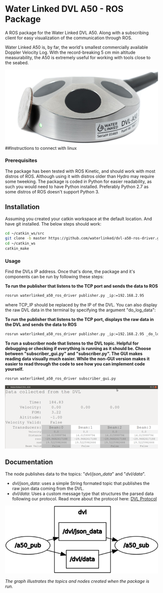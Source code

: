 # Water Linked DVL A50 - ROS Package

A ROS package for the Water Linked DVL A50. Along with a subscribing client for easy visualization of the communication through ROS.

Water Linked A50 is, by far, the world's smallest commercially available Doppler Velocity Log. With the record-breaking 5 cm min altitude measurability, the A50 is extremely useful for working with tools close to the seabed.

![Image of Water Linked A50](img/DSC04478_1600_web.jpg?raw=true "Water Linked DVL A50")
##Instructions to connect with linux




### Prerequisites
The package has been tested with ROS Kinetic, and should work with most distros of ROS. Although using it with distros older than Hydro may require some tweeking. The package is coded in Python for easier readability, as such you would need to have Python installed. Preferably Python 2.7 as some distros of ROS doesn't support Python 3.

## Installation
Assuming you created your catkin workspace at the default location. And have git installed. The below steps should work:
```bash
cd ~/catkin_ws/src
git clone -b master https://github.com/waterlinked/dvl-a50-ros-driver.git
cd ~/catkin_ws
catkin_make
```

### Usage
Find the DVLs IP address. Once that's done, the package and it's components can be run by following these steps:

**To run the publisher that listens to the TCP port and sends the data to ROS**
```bash
rosrun waterlinked_a50_ros_driver publisher.py _ip:=192.168.2.95
```

where TCP_IP should be replaced by the IP of the DVL. You can also display the raw DVL data in the terminal by specifying the argument "do_log_data":

**To run the publisher that listens to the TCP port, displays the raw data in the DVL and sends the data to ROS**
```bash
rosrun waterlinked_a50_ros_driver publisher.py _ip:=192.168.2.95 _do_log_raw_data:=true
```

**To run a subscriber node that listens to the DVL topic. Helpful for debugging or checking if everything is running as it should be. Choose between "subscriber_gui.py" and "subscriber.py". The GUI makes reading data visually much easier. While the non-GUI version makes it easier to read through the code to see how you can implement code yourself.**
```bash
rosrun waterlinked_a50_ros_driver subscriber_gui.py
```
![GUI Subscriber](img/a50_gui.png?raw=true "Interface as seen when running the GUI version of the subscriber")

## Documentation
The node publishes data to the topics: "*dvl/json_data*" and "*dvl/data*".
* *dvl/json_data*: uses a simple String formated topic that publishes the raw json data coming from the DVL.
* *dvl/data*: Uses a custom message type that structures the parsed data following our protocol. Read more about the protocol here: [DVL Protocol](https://waterlinked.github.io/docs/dvl/dvl-protocol/)

![rqt_graph of the package in action](img/a50_graph.png?raw=true "Graph of the package's node-to-node structure")

*The graph illustrates the topics and nodes created when the package is run.*
